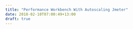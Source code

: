 ```yaml
---
title: "Performance Workbench With Autoscaling Jmeter"
date: 2018-02-10T07:00:49+13:00
draft: true
---
```


